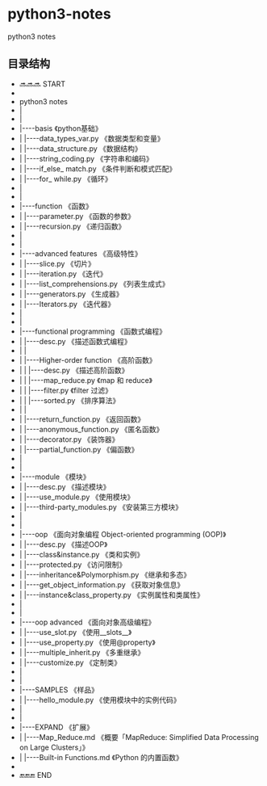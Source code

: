 # python3-notes
python3 notes

## 目录结构

* 🔜🔜🔜  START
* 
* python3 notes
* |
* |
* |----basis  《python基础》
* |    |----data_types_var.py    《数据类型和变量》
* |    |----data_structure.py    《数据结构》
* |    |----string_coding.py     《字符串和编码》
* |    |----if_else_ match.py    《条件判断和模式匹配》
* |    |----for_ while.py        《循环》
* |
* |
* |----function  《函数》
* |    |----parameter.py    《函数的参数》
* |    |----recursion.py    《递归函数》
* |
* |
* |----advanced features  《高级特性》
* |    |----slice.py                  《切片》
* |    |----iteration.py              《迭代》
* |    |----list_comprehensions.py    《列表生成式》
* |    |----generators.py             《生成器》
* |    |----Iterators.py              《迭代器》
* |
* |
* |----functional programming  《函数式编程》
* |    |----desc.py                  《描述函数式编程》
* |    |
* |    |----Higher-order function  《高阶函数》
* |    |    |----desc.py          《描述高阶函数》
* |    |    |----map_reduce.py    《map 和 reduce》
* |    |    |----filter.py        《filter 过滤》
* |    |    |----sorted.py        《排序算法》
* |    |
* |    |----return_function.py       《返回函数》
* |    |----anonymous_function.py    《匿名函数》
* |    |----decorator.py             《装饰器》
* |    |----partial_function.py      《偏函数》
* |
* |
* |----module  《模块》
* |    |----desc.py                   《描述模块》
* |    |----use_module.py             《使用模块》
* |    |----third-party_modules.py    《安装第三方模块》
* |
* |
* |----oop  《面向对象编程 Object-oriented programming (OOP)》
* |    |----desc.py                        《描述OOP》
* |    |----class&instance.py              《类和实例》
* |    |----protected.py                   《访问限制》
* |    |----inheritance&Polymorphism.py    《继承和多态》
* |    |----get_object_information.py      《获取对象信息》
* |    |----instance&class_property.py     《实例属性和类属性》
* |
* |
* |----oop advanced  《面向对象高级编程》
* |    |----use_slot.py            《使用__slots__》
* |    |----use_property.py        《使用@property》
* |    |----multiple_inherit.py    《多重继承》
* |    |----customize.py           《定制类》
* |
* |
* |----SAMPLES  《样品》
* |    |----hello_module.py    《使用模块中的实例代码》
* |
* |
* |----EXPAND  《扩展》
* |    |----Map_Reduce.md            《概要「MapReduce: Simplified Data Processing on Large Clusters」》
* |    |----Built-in Functions.md    《Python 的内置函数》
* 
* 🔚🔚🔚  END
